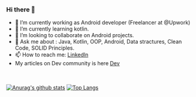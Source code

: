 ### Hi there 👋
- 🔭 I’m currently working as Android developer (Freelancer at @Upwork)
- 🌱 I’m currently learning kotlin.
- 👯 I’m looking to collaborate on Android projects.
- 💬 Ask me about : Java, Kotlin, OOP, Android, Data stractures, Clean Code, SOLID Principles.
- 📫 How to reach me: [Linkedln](https://www.linkedin.com/in/hamza-gamal-50ba21176/) <br/>
- My articles on Dev community is here [Dev](https://dev.to/hamza94max)

<br/><br/>
[![Anurag's github stats](https://github-readme-stats.vercel.app/api?username=hamza94max)](https://github.com/anuraghazra/github-readme-stats)    [![Top Langs](https://github-readme-stats.vercel.app/api/top-langs/?username=hamza94max&layout=compact)](https://github.com/anuraghazra/github-readme-stats)  





<!--
**hamza94max/hamza94max** is a ✨ _special_ ✨ repository because its `README.md` (this file) appears on your GitHub profile.

Here are some ideas to get you started:

- 🔭 I’m currently working on ...
- 🌱 I’m currently learning kotlin
- 👯 I’m looking to collaborate on Android projects
- 🤔 I’m looking for help with ...
- 💬 Ask me about Java ,Android,Data Structures
- 📫 How to reach me: [Linkedln](https://www.linkedin.com/in/hamza-gamal-50ba21176/)
- 😄 Pronouns: ...
- ⚡ Fun fact: ...
-->
